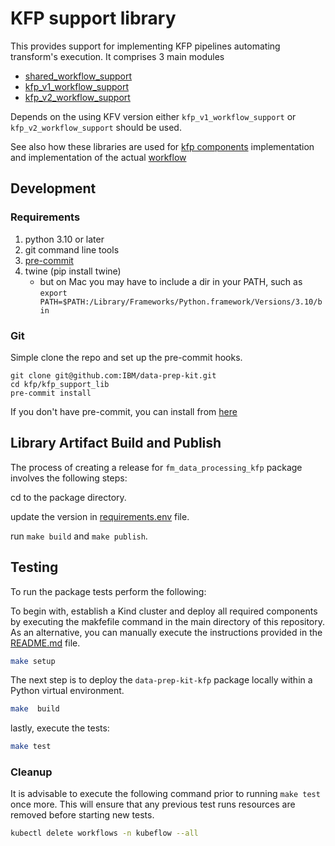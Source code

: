 # KFP support library

This provides support for implementing KFP pipelines automating transform's execution.
It comprises 3 main modules

* [shared_workflow_support](shared_workflow_support/README.md) 
* [kfp_v1_workflow_support](kfp_v1_workflow_support//README.md)
* [kfp_v2_workflow_support](kfp_v2_workflow_support//README.md)

Depends on the using KFV version either `kfp_v1_workflow_support` or `kfp_v2_workflow_support` should be used.

See also how these libraries are used for [kfp components](../../kfp_ray_components/README.md) implementation
and implementation of the actual [workflow](../../doc/simple_transform_pipeline.md)

## Development

### Requirements
1. python 3.10 or later
2. git command line tools
3. [pre-commit](https://pre-commit.com/)
4. twine (pip install twine)
    * but on Mac you may have to include a dir in your PATH, such as `export PATH=$PATH:/Library/Frameworks/Python.framework/Versions/3.10/bin`

### Git
Simple clone the repo and set up the pre-commit hooks.
```shell
git clone git@github.com:IBM/data-prep-kit.git
cd kfp/kfp_support_lib
pre-commit install
```
If you don't have pre-commit, you can install from [here](https://pre-commit.com/)

## Library Artifact Build and Publish

The process of creating a release for `fm_data_processing_kfp` package  involves the following steps:

cd to the package directory.

update the version in [requirements.env](../requirements.env) file.

run `make build` and `make publish`.

## Testing

To run the package tests perform the following:

To begin with, establish a Kind cluster and deploy all required components by executing the makfefile command in the main directory of this repository. As an alternative, you can manually execute the instructions provided in the [README.md](../../kind/README.md) file.

```bash
make setup
```

The next step is to deploy the `data-prep-kit-kfp` package locally within a Python virtual environment.

```bash
make  build
```

lastly, execute the tests:

```bash
make test
```

### Cleanup

It is advisable to execute the following command prior to running `make test` once more. This will ensure that any 
previous test runs resources are removed before starting new tests.

```bash
kubectl delete workflows -n kubeflow --all
```


